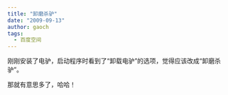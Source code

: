 ```yaml
---
title: "卸磨杀驴"
date: "2009-09-13"
author: gaoch
tags:
  - 百度空间
---
```


刚刚安装了电驴，启动程序时看到了“卸载电驴”的选项，觉得应该改成“卸磨杀驴”。  
  
那就有意思多了，哈哈！
